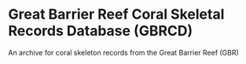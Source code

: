 # Great Barrier Reef Coral Skeletal Records Database (GBRCD)
An archive for coral skeleton records from the Great Barrier Reef (GBR)
